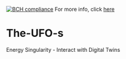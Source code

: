 [![BCH compliance](https://bettercodehub.com/edge/badge/OdysseyMomentum/The-UFO-s?branch=main&token=12ff5c7eedd4c7ef9c462999956f213fcb02cca2)](https://bettercodehub.com/) For more info, click [here](https://odysseymomentum.github.io/)

# The-UFO-s
Energy Singularity - Interact with Digital Twins

